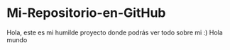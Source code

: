 # Mi-Repositorio-en-GitHub
Hola, este es mi humilde proyecto donde podrás ver todo sobre mi :)
Hola mundo
